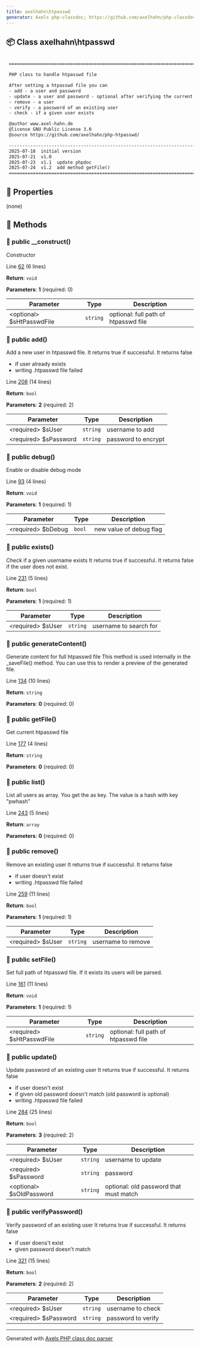 ```yaml
---
title: axelhahn\htpasswd
generator: Axels php-classdoc; https://github.com/axelhahn/php-classdoc
---
```


## 📦 Class axelhahn\htpasswd

```txt

 ======================================================================

 PHP class to handle htpasswd file

 After setting a htpasswd file you can
 - add - a user and password
 - update - a user and password - optional after verifying the current password
 - remove - a user
 - verify - a password of an existing user
 - check - if a given user exists

 @author www.axel-hahn.de
 @license GNU Public License 3.0
 @source https://github.com/axelhahn/php-htpasswd/

 ----------------------------------------------------------------------
 2025-07-18  initial version
 2025-07-21  v1.0
 2025-07-23  v1.1  update phpdoc
 2025-07-24  v1.2  add method getFile()
 ======================================================================

```

## 🔶 Properties

(none)

## 🔷 Methods

### 🔹 public __construct()

Constructor

Line [62](https://github.com/axelhahn/php-htpasswd/tree/main/src/htpasswd.class.php#L62) (6 lines)

**Return**: `void`

**Parameters**: **1** (required: 0)

| Parameter | Type | Description
|--         |--    |--
| \<optional\> $sHtPasswdFile | `string` | optional: full path of htpasswd file

### 🔹 public add()

Add a new user in htpasswd file.
 It returns true if successful.
 It returns false
 - if user already exists
 - writing .htpasswd file failed

Line [208](https://github.com/axelhahn/php-htpasswd/tree/main/src/htpasswd.class.php#L208) (14 lines)

**Return**: `bool`

**Parameters**: **2** (required: 2)

| Parameter | Type | Description
|--         |--    |--
| \<required\> $sUser | `string` | username to add
| \<required\> $sPassword | `string` | password to encrypt

### 🔹 public debug()

Enable or disable debug mode

Line [93](https://github.com/axelhahn/php-htpasswd/tree/main/src/htpasswd.class.php#L93) (4 lines)

**Return**: `void`

**Parameters**: **1** (required: 1)

| Parameter | Type | Description
|--         |--    |--
| \<required\> $bDebug | `bool` | new value of debug flag

### 🔹 public exists()

Check if a given username exists
 It returns true if successful.
 It returns false if the user does not exist.

Line [231](https://github.com/axelhahn/php-htpasswd/tree/main/src/htpasswd.class.php#L231) (5 lines)

**Return**: `bool`

**Parameters**: **1** (required: 1)

| Parameter | Type | Description
|--         |--    |--
| \<required\> $sUser | `string` | username to search for

### 🔹 public generateContent()

Generate content for full htpasswd file
 This method is used internally in the _saveFile() method.
 You can use this to render a preview of the generated file.

Line [134](https://github.com/axelhahn/php-htpasswd/tree/main/src/htpasswd.class.php#L134) (10 lines)

**Return**: `string`

**Parameters**: **0** (required: 0)

### 🔹 public getFile()

Get current htpasswd file

Line [177](https://github.com/axelhahn/php-htpasswd/tree/main/src/htpasswd.class.php#L177) (4 lines)

**Return**: `string`

**Parameters**: **0** (required: 0)

### 🔹 public list()

List all users as array.
 You get the <username> as key. The value is a hash with key "pwhash"

Line [243](https://github.com/axelhahn/php-htpasswd/tree/main/src/htpasswd.class.php#L243) (5 lines)

**Return**: `array`

**Parameters**: **0** (required: 0)

### 🔹 public remove()

Remove an existing user
 It returns true if successful.
 It returns false
 - if user doesn't exist
 - writing .htpasswd file failed

Line [259](https://github.com/axelhahn/php-htpasswd/tree/main/src/htpasswd.class.php#L259) (11 lines)

**Return**: `bool`

**Parameters**: **1** (required: 1)

| Parameter | Type | Description
|--         |--    |--
| \<required\> $sUser | `string` | username to remove

### 🔹 public setFile()

Set full path of htpasswd file. If it exists its users will be parsed.

Line [161](https://github.com/axelhahn/php-htpasswd/tree/main/src/htpasswd.class.php#L161) (11 lines)

**Return**: `void`

**Parameters**: **1** (required: 1)

| Parameter | Type | Description
|--         |--    |--
| \<required\> $sHtPasswdFile | `string` | optional: full path of htpasswd file

### 🔹 public update()

Update password of an existing user
 It returns true if successful.
 It returns false
 - if user doesn't exist
 - if given old password doesn't match (old password is optional)
 - writing .htpasswd file failed

Line [284](https://github.com/axelhahn/php-htpasswd/tree/main/src/htpasswd.class.php#L284) (25 lines)

**Return**: `bool`

**Parameters**: **3** (required: 2)

| Parameter | Type | Description
|--         |--    |--
| \<required\> $sUser | `string` | username to update
| \<required\> $sPassword | `string` | password
| \<optional\> $sOldPassword | `string` | optional: old password that must match

### 🔹 public verifyPassword()

Verify password of an existing user
 It returns true if successful.
 It returns false
 - if user doens't exist
 - given password doesn't match

Line [321](https://github.com/axelhahn/php-htpasswd/tree/main/src/htpasswd.class.php#L321) (15 lines)

**Return**: `bool`

**Parameters**: **2** (required: 2)

| Parameter | Type | Description
|--         |--    |--
| \<required\> $sUser | `string` | username to check
| \<required\> $sPassword | `string` | password to verify

---
Generated with [Axels PHP class doc parser](https://github.com/axelhahn/php-classdoc)
